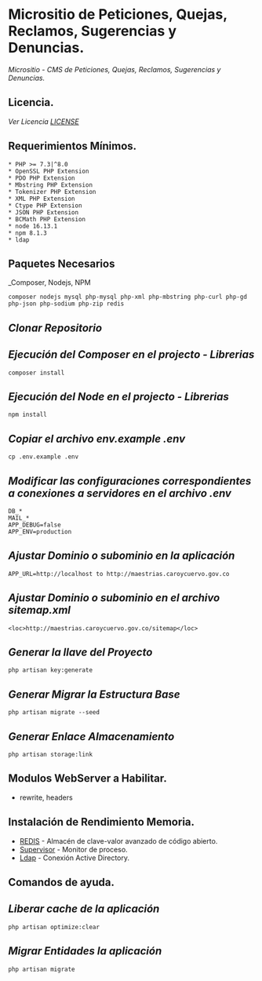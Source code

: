 # Micrositio de Peticiones, Quejas, Reclamos, Sugerencias y Denuncias.

_Micrositio - CMS de Peticiones, Quejas, Reclamos, Sugerencias y Denuncias._

## Licencia.

_Ver Licencia [LICENSE](license.md)_

## Requerimientos Mínimos.

```
* PHP >= 7.3|^8.0
* OpenSSL PHP Extension
* PDO PHP Extension
* Mbstring PHP Extension
* Tokenizer PHP Extension
* XML PHP Extension
* Ctype PHP Extension
* JSON PHP Extension
* BCMath PHP Extension
* node 16.13.1
* npm 8.1.3
* ldap
```

## Paquetes Necesarios 

_Composer, Nodejs, NPM 

```
composer nodejs mysql php-mysql php-xml php-mbstring php-curl php-gd php-json php-sodium php-zip redis 
```

## _Clonar Repositorio_

## _Ejecución del Composer en el projecto - Librerias_

```
composer install
``` 

## _Ejecución del Node en el projecto - Librerias_

```
npm install
```

## _Copiar el archivo env.example .env_

``` 
cp .env.example .env
```

## _Modificar las configuraciones correspondientes a conexiones a servidores en el archivo .env_

```
DB_*
MAIL_*
APP_DEBUG=false
APP_ENV=production
```
## _Ajustar Dominio o subominio en la aplicación_

```
APP_URL=http://localhost to http://maestrias.caroycuervo.gov.co
```

## _Ajustar Dominio o subominio en el archivo sitemap.xml_

```
<loc>http://maestrias.caroycuervo.gov.co/sitemap</loc>
```

## _Generar la llave del Proyecto_

```
php artisan key:generate
```

## _Generar Migrar la Estructura Base_

```
php artisan migrate --seed
```

## _Generar Enlace Almacenamiento_

```
php artisan storage:link

```
## Modulos WebServer a Habilitar.

- rewrite, headers

## Instalación de Rendimiento Memoria.

-   [REDIS](redis.md) - Almacén de clave-valor avanzado de código abierto.
-   [Supervisor](supervisor.md) - Monitor de proceso. 
-   [Ldap](ldap.md) - Conexión Active Directory.

## Comandos de ayuda.

## _Liberar cache de la aplicación_

```
php artisan optimize:clear 
```

## _Migrar Entidades la aplicación_

```
php artisan migrate 
```
